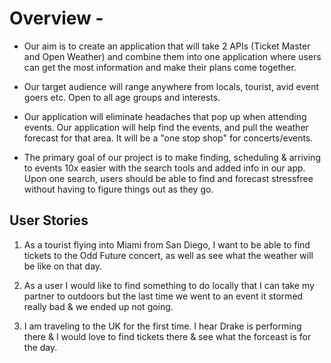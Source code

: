 # Overview - 
* Our aim is to create an application that will take 2 APIs (Ticket Master and Open Weather) and combine them into one application where users can get the most information and make their plans come together. 


* Our target audience will range anywhere from locals, tourist, avid event goers etc. Open to all age groups and interests.

* Our application will eliminate headaches that pop up when attending events. Our application will help find the events, and pull the weather forecast for that area. It will be a "one stop shop" for concerts/events.

* The primary goal of our project is to make finding, scheduling & arriving to events 10x easier with the search tools and added info in our app. Upon one search, users should be able to find and forecast stressfree without having to figure things out as they go.

## User Stories
1. As a tourist flying into Miami from San Diego, I want to be able to find tickets to the Odd Future concert, as well as see what the weather will be like on that day.

2. As a user I would like to find something to do locally that I can take my partner to outdoors but the last time we went to an event it stormed really bad & we ended up not going.

3. I am traveling to the UK for the first time. I hear Drake is performing there & I would love to find tickets there & see what the forceast is for the day. 
